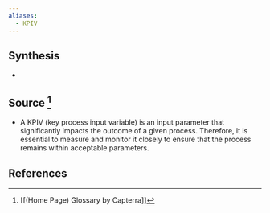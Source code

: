 ```yaml
---
aliases:
  - KPIV
---
```

## Synthesis
- 
## Source [^1]
- A KPIV (key process input variable) is an input parameter that significantly impacts the outcome of a given process. Therefore, it is essential to measure and monitor it closely to ensure that the process remains within acceptable parameters.
## References

[^1]: [[(Home Page) Glossary by Capterra]]